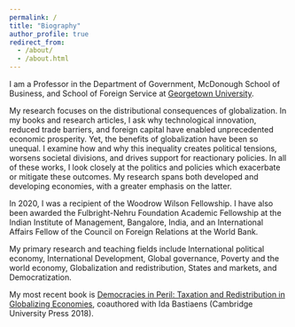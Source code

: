 ```yaml
---
permalink: /
title: "Biography"
author_profile: true
redirect_from: 
  - /about/
  - /about.html
---
```


I am a Professor in the Department of Government, McDonough School of Business, and School of Foreign Service at [Georgetown University](https://www.georgetown.edu/).  

My research focuses on the distributional consequences of globalization. In my books and research articles, I ask why technological innovation, reduced trade barriers, and foreign capital have enabled unprecedented economic prosperity. Yet, the benefits of globalization have been so unequal. I examine how and why this inequality creates political tensions, worsens societal divisions, and drives support for reactionary policies. In all of these works, I look closely at the politics and policies which exacerbate or mitigate these outcomes. My research spans both developed and developing economies, with a greater emphasis on the latter. 

In 2020, I was a recipient of the Woodrow Wilson Fellowship. I have also been awarded the Fulbright-Nehru Foundation Academic Fellowship at the Indian Institute of Management, Bangalore, India, and an International Affairs Fellow of the Council on Foreign Relations at the World Bank.

My primary research and teaching fields include International political economy, International Development, Global governance, Poverty and the world economy, Globalization and redistribution, States and markets, and Democratization.


My most recent book is [Democracies in Peril: Taxation and Redistribution in Globalizing Economies](https://www.cambridge.org/core/books/democracies-in-peril/97B48FD08F68A6BA369A881EBDA9B621), coauthored with Ida Bastiaens (Cambridge University Press 2018).
